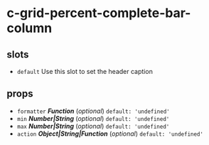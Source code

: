 # c-grid-percent-complete-bar-column 


## slots 
- `default` Use this slot to set the header caption 

## props 
- `formatter` ***Function*** (*optional*) `default: 'undefined'` 
- `min` ***Number|String*** (*optional*) `default: 'undefined'` 
- `max` ***Number|String*** (*optional*) `default: 'undefined'` 
- `action` ***Object|String|Function*** (*optional*) `default: 'undefined'` 




